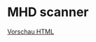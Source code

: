 # MHD scanner
[Vorschau HTML](https://htmlpreview.github.io/?https://github.com/MHD-Team/MHD-Scanner/blob/main/index.html)
